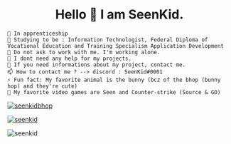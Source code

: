 

<h1 align="center">Hello 👋 I am SeenKid.</h1>

    🔭 In apprenticeship 
    🌱 Studying to be : Information Technologist, Federal Diploma of Vocational Education and Training Specialism Application Development
    👯 Do not ask to work with me. I'm working alone.
    🤔 I dont need any help for my projects.
    💬 If you need informations about my project, contact me.
    📫 How to contact me ? --> discord : SeenKid#0001
    ⚡ Fun fact: My favorite animal is the bunny (bcz of the bhop (bunny hop) and they're cute)
    👾 My favorite video games are Seen and Counter-strike (Source & GO)
    
<p> <a href="https://twitter.com/seenkidbhop" target="blank"><img src="https://img.shields.io/twitter/follow/seenkidbhop?logo=twitter&style=for-the-badge" alt="seenkidbhop" /></a> </p>

<p> <a href="https://github.com/ryo-ma/github-profile-trophy"><img src="https://github-profile-trophy.vercel.app/?username=seenkid&theme=onedark&row=3&column=3" alt="seenkid" /></a> </p>

<p><img src="https://github-readme-stats.vercel.app/api/top-langs?username=seenkid&show_icons=true&locale=en&layout=compact" alt="seenkid" /></p>
